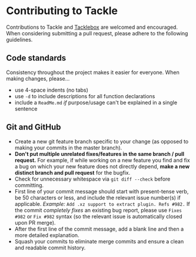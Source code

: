 # Contributing to Tackle

Contributions to Tackle and [Tacklebox][] are welcomed and encouraged. When
considering submitting a pull request, please adhere to the following guidelines.

## Code standards

Consistency throughout the project makes it easier for everyone. When making changes, please…

* use 4-space indents (no tabs)
* use `-d` to include descriptions for all function declarations
* include a `ReadMe.md` *if* purpose/usage can't be explained in a single sentence

## Git and GitHub

* Create a new git feature branch specific to your change (as opposed to making
  your commits in the master branch).
* **Don't put multiple unrelated fixes/features in the same branch / pull request.**
  For example, if while working on a new feature you find and fix a bug on which
  your new feature does not directly depend, **make a new distinct branch and
  pull request** for the bugfix.
* Check for unnecessary whitespace via `git diff --check` before committing.
* First line of your commit message should start with present-tense verb, be 50
  characters or less, and include the relevant issue number(s) if applicable.
  *Example:* `Add .xz support to extract plugin. Refs #982.` If the commit
  *completely fixes* an existing bug report, please use ``Fixes #982`` or ``Fix
  #982`` syntax (so the relevant issue is automatically closed upon PR merge).
* After the first line of the commit message, add a blank line and then a more
  detailed explanation.
* Squash your commits to eliminate merge commits and ensure a clean and
  readable commit history.

[Tacklebox]: https://github.com/justinmayer/tacklebox
